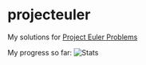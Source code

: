 # projecteuler

My solutions for [Project Euler Problems](https://projecteuler.net/archives "Project Euler Problems")

My progress so far:
![Stats](https://projecteuler.net/profile/Mirage213.png)
